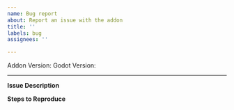 ```yaml
---
name: Bug report
about: Report an issue with the addon
title: ''
labels: bug
assignees: ''

---
```


Addon Version:
Godot Version:

---

**Issue Description**
<!-- Describe the issue below -->

**Steps to Reproduce**
<!-- If applicable, add detailed steps below. For example, the script that caused the issue. -->
